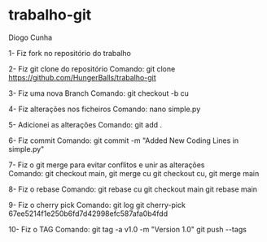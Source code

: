 # trabalho-git
Diogo Cunha

1- Fiz fork no repositório do trabalho 

2- Fiz git clone do repositório
	Comando: git clone https://github.com/HungerBalls/trabalho-git

3- Fiz uma nova Branch
	Comando: git checkout -b cu

4- Fiz alterações nos ficheiros 
	Comando: nano simple.py

5- Adicionei as alterações 
	Comando: git add . 

6- Fiz commit 
	Comando: git commit -m "Added New Coding Lines in simple.py"

7- Fiz o git merge para evitar conflitos e unir as alterações	
	Comando: git checkout main, git merge cu
		 git checkout cu, git merge main

8- Fiz o rebase 
	Comando: git rebase cu
		 git checkout main
		 git rebase main

9- Fiz o cherry pick 
	Comando: git log
		 git cherry-pick 67ee5214f1e250b6fd7d42998efc587afa0b4fdd		 

10- Fiz o TAG 
	Comando: git tag -a v1.0 -m "Version 1.0"
		 git push  --tags  
			
